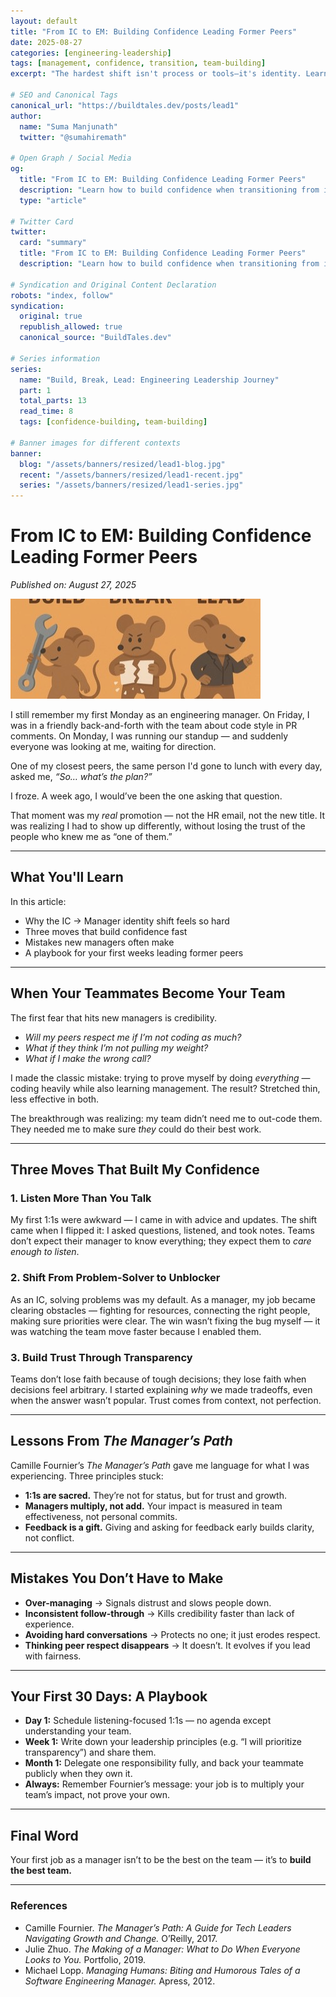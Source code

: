 ```yaml
---
layout: default
title: "From IC to EM: Building Confidence Leading Former Peers"
date: 2025-08-27
categories: [engineering-leadership]
tags: [management, confidence, transition, team-building]
excerpt: "The hardest shift isn't process or tools—it's identity. Learn how to build confidence when transitioning from individual contributor to engineering manager."

# SEO and Canonical Tags
canonical_url: "https://buildtales.dev/posts/lead1"
author:
  name: "Suma Manjunath"
  twitter: "@sumahiremath"
  
# Open Graph / Social Media
og:
  title: "From IC to EM: Building Confidence Leading Former Peers"
  description: "Learn how to build confidence when transitioning from individual contributor to engineering manager. Practical frameworks for leading former peers."
  type: "article"
  
# Twitter Card
twitter:
  card: "summary"
  title: "From IC to EM: Building Confidence Leading Former Peers"
  description: "Learn how to build confidence when transitioning from individual contributor to engineering manager. Practical frameworks for leading former peers."

# Syndication and Original Content Declaration
robots: "index, follow"
syndication:
  original: true
  republish_allowed: true
  canonical_source: "BuildTales.dev"

# Series information
series:
  name: "Build, Break, Lead: Engineering Leadership Journey"
  part: 1
  total_parts: 13
  read_time: 8
  tags: [confidence-building, team-building]

# Banner images for different contexts
banner:
  blog: "/assets/banners/resized/lead1-blog.jpg"
  recent: "/assets/banners/resized/lead1-recent.jpg"
  series: "/assets/banners/resized/lead1-series.jpg"
---
```


# From IC to EM: Building Confidence Leading Former Peers

*Published on: August 27, 2025*

![ICEM](/assets/banners/resized/lead1-blog.jpg)

I still remember my first Monday as an engineering manager. On Friday, I was in a friendly back-and-forth with the team about code style in PR comments. On Monday, I was running our standup — and suddenly everyone was looking at me, waiting for direction.

One of my closest peers, the same person I'd gone to lunch with every day, asked me, *“So… what’s the plan?”*

I froze. A week ago, I would’ve been the one asking that question.

That moment was my *real* promotion — not the HR email, not the new title. It was realizing I had to show up differently, without losing the trust of the people who knew me as “one of them.”

---

## What You'll Learn
In this article:
- Why the IC → Manager identity shift feels so hard
- Three moves that build confidence fast
- Mistakes new managers often make
- A playbook for your first weeks leading former peers

---

## When Your Teammates Become Your Team
The first fear that hits new managers is credibility.

- *Will my peers respect me if I’m not coding as much?*
- *What if they think I’m not pulling my weight?*
- *What if I make the wrong call?*

I made the classic mistake: trying to prove myself by doing *everything* — coding heavily while also learning management. The result? Stretched thin, less effective in both.

The breakthrough was realizing: my team didn’t need me to out-code them. They needed me to make sure *they* could do their best work.

---

## Three Moves That Built My Confidence

### 1. Listen More Than You Talk
My first 1:1s were awkward — I came in with advice and updates. The shift came when I flipped it: I asked questions, listened, and took notes. Teams don’t expect their manager to know everything; they expect them to *care enough to listen*.

### 2. Shift From Problem-Solver to Unblocker
As an IC, solving problems was my default. As a manager, my job became clearing obstacles — fighting for resources, connecting the right people, making sure priorities were clear. The win wasn’t fixing the bug myself — it was watching the team move faster because I enabled them.

### 3. Build Trust Through Transparency
Teams don’t lose faith because of tough decisions; they lose faith when decisions feel arbitrary. I started explaining *why* we made tradeoffs, even when the answer wasn’t popular. Trust comes from context, not perfection.

---

## Lessons From *The Manager’s Path*
Camille Fournier’s *The Manager’s Path* gave me language for what I was experiencing. Three principles stuck:

- **1:1s are sacred.** They’re not for status, but for trust and growth.
- **Managers multiply, not add.** Your impact is measured in team effectiveness, not personal commits.
- **Feedback is a gift.** Giving and asking for feedback early builds clarity, not conflict.

---

## Mistakes You Don’t Have to Make
- **Over-managing** → Signals distrust and slows people down.
- **Inconsistent follow-through** → Kills credibility faster than lack of experience.
- **Avoiding hard conversations** → Protects no one; it just erodes respect.
- **Thinking peer respect disappears** → It doesn’t. It evolves if you lead with fairness.

---

## Your First 30 Days: A Playbook
- **Day 1:** Schedule listening-focused 1:1s — no agenda except understanding your team.
- **Week 1:** Write down your leadership principles (e.g. “I will prioritize transparency”) and share them.
- **Month 1:** Delegate one responsibility fully, and back your teammate publicly when they own it.
- **Always:** Remember Fournier’s message: your job is to multiply your team’s impact, not prove your own.

---

## Final Word
Your first job as a manager isn’t to be the best on the team — it’s to **build the best team.**

---

### References
- Camille Fournier. *The Manager’s Path: A Guide for Tech Leaders Navigating Growth and Change.* O’Reilly, 2017.
- Julie Zhuo. *The Making of a Manager: What to Do When Everyone Looks to You.* Portfolio, 2019.
- Michael Lopp. *Managing Humans: Biting and Humorous Tales of a Software Engineering Manager.* Apress, 2012.  
